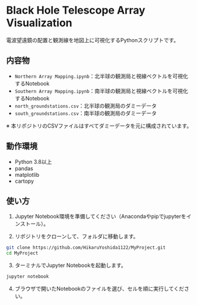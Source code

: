 # Black Hole Telescope Array Visualization

電波望遠鏡の配置と観測線を地図上に可視化するPythonスクリプトです。

## 内容物

- `Northern Array Mapping.ipynb`：北半球の観測局と視線ベクトルを可視化するNotebook  
- `Southern Array Mapping.ipynb`：南半球の観測局と視線ベクトルを可視化するNotebook  
- `north_groundstations.csv`：北半球の観測局のダミーデータ  
- `south_groundstations.csv`：南半球の観測局のダミーデータ  

※ 本リポジトリのCSVファイルはすべてダミーデータを元に構成されています。

## 動作環境

- Python 3.8以上
- pandas
- matplotlib
- cartopy

## 使い方

1. Jupyter Notebook環境を準備してください（Anacondaやpipでjupyterをインストール）。

2. リポジトリをクローンして、フォルダに移動します。

```bash
git clone https://github.com/HikaruYoshida1122/MyProject.git
cd MyProject
``` 

3. ターミナルでJupyter Notebookを起動します。
```bash
jupyter notebook
``` 
4. ブラウザで開いたNotebookのファイルを選び、セルを順に実行してください。
